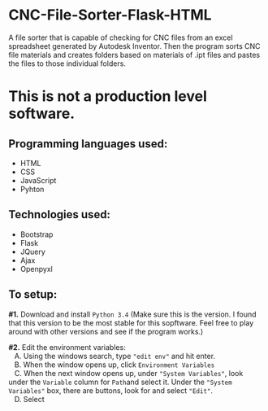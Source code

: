 # CNC-File-Sorter-Flask-HTML
A file sorter that is capable of checking for CNC files from an excel spreadsheet generated by Autodesk Inventor. Then the program sorts CNC file materials and creates folders based on materials of .ipt files and pastes the files to those individual folders.

# This is not a production level software.

<h2> Programming languages used: </h2>
<ul>
  <li>HTML</li>
  <li>CSS</li>
  <li>JavaScript</li>
  <li>Pyhton</li>
</ul>

<h2>Technologies used:</h2>
<ul>
  <li>Bootstrap</li>
  <li>Flask</li>
  <li>JQuery</li>
  <li>Ajax</li>
  <li>Openpyxl</li>
</ul>

<h2>To setup:</h2>

<p><strong>#1.</strong> Download and install <code>Python 3.4</code> (Make sure this is the version. I found that this version to be the most stable for this sopftware. Feel free to play around with other versions and see if the program works.)</p>

<p><strong>#2.</strong> Edit the environment variables: <br>
&nbsp;&nbsp;&nbsp;A. Using the windows search, type <code>"edit env"</code> and hit enter.<br>
&nbsp;&nbsp;&nbsp;B. When the window opens up, click <code>Environment Variables</code><br>
&nbsp;&nbsp;&nbsp;C. When the next window opens up, under <code>"System Variables"</code>, look under the <code>Variable</code> column for <code>Path</code>and select it. Under the <code>"System Variables"</code> box, there are buttons, look for and select <code>"Edit"</code>.</br>
&nbsp;&nbsp;&nbsp;D. Select</p>
